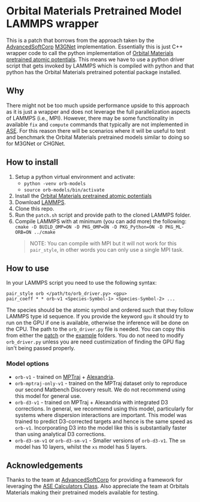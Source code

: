 # Orbital Materials Pretrained Model LAMMPS wrapper

This is a patch that borrows from the approach taken by the [AdvancedSoftCorp](https://github.com/advancesoftcorp/lammps) [M3GNet](https://github.com/advancesoftcorp/lammps/tree/based-on-lammps_2Aug2023/src/ML-M3GNET) implementation. Essentially this is just C++ wrapper code to call the python implementation of [Orbital Materials pretrained atomic potentials](https://github.com/orbital-materials/orb-models). This means we have to use a python driver script that gets invoked by LAMMPS which is compiled with python and that python has the Orbital Materials pretrained potential package installed.

## Why
There might not be too much upside performance upside to this approach as it is just a wrapper and does not leverage the full parallelization aspects of LAMMPS (i.e., MPI). However, there may be some functionality in available `fix` and `compute` commands that typically are not implemented in [ASE](https://wiki.fysik.dtu.dk/ase). For this reason there will be scenarios where it will be useful to test and benchmark the Orbital Materials pretrained models similar to doing so for M3GNet or CHGNet.

## How to install
1. Setup a python virtual environment and activate:
   - `python -venv orb-models`
   - `source orb-models/bin/activate`
3. Install the [Orbital Materials pretrained atomic potentials](https://github.com/orbital-materials/orb-models)
4. Download [LAMMPS](https://lammps.org).
5. Clone this repo.
6. Run the `patch.sh` script and provide path to the cloned LAMMPS folder.
7. Compile LAMMPS with at minimum (you can add more) the following: `cmake -D BUILD_OMP=ON -D PKG_OMP=ON -D PKG_Python=ON -D PKG_ML-ORB=ON ../cmake`
   > NOTE: You can compile with MPI but it will not work for this `pair_style`, in other words you can only use a single MPI task.

## How to use

In your LAMMPS script you need to use the following syntax:

```
pair_style orb </path/to/orb_driver.py> <gpu>
pair_coeff * * orb-v1 <Species-Symbol-1> <Species-Symbol-2> ...
```

The species should be the atomic symbol and ordered such that they follow LAMMPS type id sequence. If you provide the keyword `gpu` it should try to run on the GPU if one is available, otherwise the inference will be done on the CPU. The path to the `orb_driver.py` file is needed. You can copy this from either the [patch](patch) or the [example](example) folders. You do not need to modify `orb_driver.py` unless you are need custimization of finding the GPU flag isn't being passed properly.


### Model options

- `orb-v1` - trained on [MPTraj](https://figshare.com/articles/dataset/Materials_Project_Trjectory_MPtrj_Dataset/23713842?file=41619375) + [Alexandria](https://alexandria.icams.rub.de/).
- `orb-mptraj-only-v1` - trained on the MPTraj dataset only to reproduce our second Matbench Discovery result. We do not recommend using this model for general use.
- `orb-d3-v1` - trained on MPTraj + Alexandria with integrated D3 corrections. In general, we recommend using this model, particularly for systems where dispersion interactions are important. This model was trained to predict D3-corrected targets and hence is the same speed as `orb-v1`. Incorporating D3 into the model like this is substantially faster than using analytical D3 corrections.
- `orb-d3-sm-v1` or `orb-d3-sm-v1` - Smaller versions of `orb-d3-v1`. The `sm` model has 10 layers, whilst the `xs` model has 5 layers.

## Acknowledgements
Thanks to the team at [AdvancedSoftCorp](https://www.advancesoft.jp/) for providing a framework for leveraging the [ASE Calculators Class](https://wiki.fysik.dtu.dk/ase/ase/calculators/calculators.html#calculators). Also appreciate the team at Orbitals Materials making their pretrained models available for testing.
